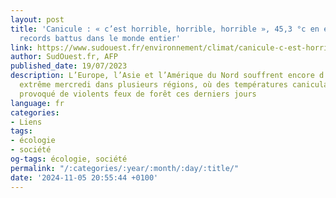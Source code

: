 ```yaml
---
layout: post
title: 'Canicule : « c’est horrible, horrible, horrible », 45,3 °c en espagne, des
  records battus dans le monde entier'
link: https://www.sudouest.fr/environnement/climat/canicule-c-est-horrible-horrible-horrible-45-3-0c-en-espagne-des-records-battus-dans-le-monde-entier-15985904.php
author: SudOuest.fr, AFP
published_date: 19/07/2023
description: L’Europe, l’Asie et l’Amérique du Nord souffrent encore d’une chaleur
  extrême mercredi dans plusieurs régions, où des températures caniculaires ont déjà
  provoqué de violents feux de forêt ces derniers jours
language: fr
categories:
- Liens
tags:
- écologie
- société
og-tags: écologie, société
permalink: "/:categories/:year/:month/:day/:title/"
date: '2024-11-05 20:55:44 +0100'
---
```


